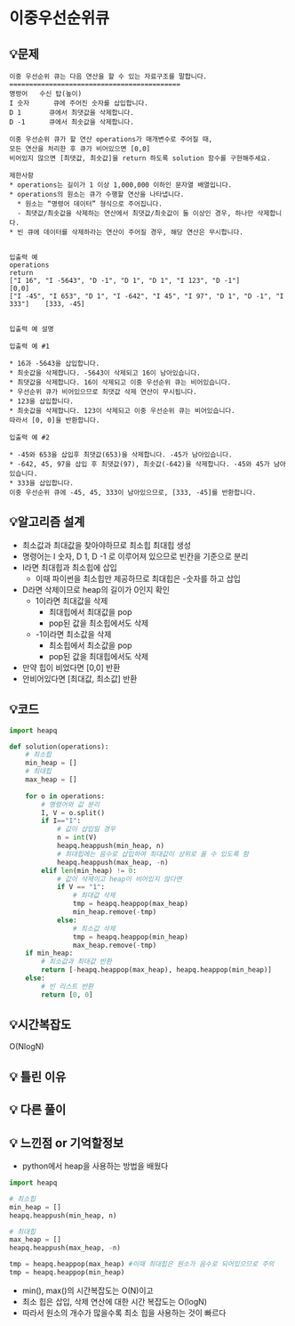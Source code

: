 # 이중우선순위큐

## 💡문제

```
이중 우선순위 큐는 다음 연산을 할 수 있는 자료구조를 말합니다.
===========================================
명령어	  수신 탑(높이)
I 숫자	  큐에 주어진 숫자를 삽입합니다.
D 1	      큐에서 최댓값을 삭제합니다.
D -1	  큐에서 최솟값을 삭제합니다.

이중 우선순위 큐가 할 연산 operations가 매개변수로 주어질 때, 
모든 연산을 처리한 후 큐가 비어있으면 [0,0] 
비어있지 않으면 [최댓값, 최솟값]을 return 하도록 solution 함수를 구현해주세요.

제한사항
* operations는 길이가 1 이상 1,000,000 이하인 문자열 배열입니다.
* operations의 원소는 큐가 수행할 연산을 나타냅니다.
  * 원소는 “명령어 데이터” 형식으로 주어집니다.
  - 최댓값/최솟값을 삭제하는 연산에서 최댓값/최솟값이 둘 이상인 경우, 하나만 삭제합니다.
* 빈 큐에 데이터를 삭제하라는 연산이 주어질 경우, 해당 연산은 무시합니다.


입출력 예
operations	                                                                   return
["I 16", "I -5643", "D -1", "D 1", "D 1", "I 123", "D -1"]	                   [0,0]
["I -45", "I 653", "D 1", "I -642", "I 45", "I 97", "D 1", "D -1", "I 333"]	   [333, -45]


입출력 예 설명

입출력 예 #1

* 16과 -5643을 삽입합니다.
* 최솟값을 삭제합니다. -5643이 삭제되고 16이 남아있습니다.
* 최댓값을 삭제합니다. 16이 삭제되고 이중 우선순위 큐는 비어있습니다.
* 우선순위 큐가 비어있으므로 최댓값 삭제 연산이 무시됩니다.
* 123을 삽입합니다.
* 최솟값을 삭제합니다. 123이 삭제되고 이중 우선순위 큐는 비어있습니다.
따라서 [0, 0]을 반환합니다.

입출력 예 #2

* -45와 653을 삽입후 최댓값(653)을 삭제합니다. -45가 남아있습니다.
* -642, 45, 97을 삽입 후 최댓값(97), 최솟값(-642)을 삭제합니다. -45와 45가 남아있습니다.
* 333을 삽입합니다.
이중 우선순위 큐에 -45, 45, 333이 남아있으므로, [333, -45]를 반환합니다.
```

## 💡알고리즘 설계
* 최소값과 최대값을 찾아야하므로 최소힙 최대힙 생성
* 명령어는 I 숫자, D 1, D -1 로 이루어져 있으므로 빈칸을 기준으로 분리
* I라면 최대힙과 최소힙에 삽입
  * 이때 파이썬을 최소힙만 제공하므로 최대힙은 -숫자를 하고 삽입
* D라면 삭제이므로 heap의 길이가 0인지 확인
  * 1이라면 최대값을 삭제
    * 최대힙에서 최대값을 pop
    * pop된 값을 최소힙에서도 삭제
  * -1이라면 최소값을 삭제
    * 최소힙에서 최소값을 pop
    * pop된 값을 최대힙에서도 삭제
* 만약 힙이 비었다면 [0,0] 반환
* 안비어있다면 [최대값, 최소값] 반환

## 💡코드

```python
import heapq

def solution(operations):
    # 최소힙
    min_heap = []
    # 최대힙
    max_heap = []
    
    for o in operations:
        # 명령어와 값 분리
        I, V = o.split()
        if I=="I":
            # 값이 삽입일 경우
            n = int(V)
            heapq.heappush(min_heap, n)
            # 최대힙에는 음수로 삽입하여 최대값이 상위로 올 수 있도록 함
            heapq.heappush(max_heap, -n)
        elif len(min_heap) != 0:
            # 값이 삭제이고 heap이 비어있지 않다면
            if V == "1":
                # 최대값 삭제
                tmp = heapq.heappop(max_heap)
                min_heap.remove(-tmp)
            else:
                # 최소값 삭제
                tmp = heapq.heappop(min_heap)
                max_heap.remove(-tmp)
    if min_heap:
        # 최소값과 최대값 반환
        return [-heapq.heappop(max_heap), heapq.heappop(min_heap)]
    else:
        # 빈 리스트 반환
        return [0, 0]

```

## 💡시간복잡도
O(NlogN)

## 💡 틀린 이유

## 💡 다른 풀이


## 💡 느낀점 or 기억할정보
* python에서 heap을 사용하는 방법을 배웠다
```python
import heapq

# 최소힙
min_heap = []
heapq.heappush(min_heap, n)

# 최대힙
max_heap = []
heapq.heappush(max_heap, -n)

tmp = heapq.heappop(max_heap) #이때 최대힙은 원소가 음수로 되어있으므로 주의
tmp = heapq.heappop(min_heap)
```

* min(), max()의 시간복잡도는 O(N)이고
* 최소 힙은 삽입, 삭제 연산에 대한 시간 복잡도는 O(logN)
* 따라서 원소의 개수가 많을수록 최소 힙을 사용하는 것이 빠르다